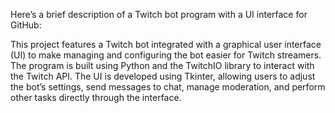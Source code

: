 Here’s a brief description of a Twitch bot program with a UI interface for GitHub:

This project features a Twitch bot integrated with a graphical user interface (UI) to make managing and configuring the bot easier for Twitch streamers. The program is built using Python and the TwitchIO library to interact with the Twitch API. The UI is developed using Tkinter, allowing users to adjust the bot’s settings, send messages to chat, manage moderation, and perform other tasks directly through the interface.
